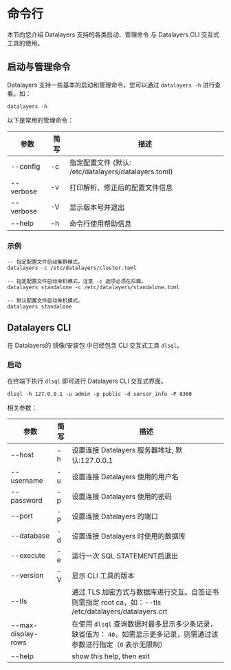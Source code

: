 # 命令行

本节向您介绍 Datalayers 支持的各类启动、管理命令 与 Datalayers CLI 交互式工具的使用。

## 启动与管理命令

Datalayers 支持一些基本的启动和管理命令，您可以通过 `datalayers -h` 进行查看。如：

```shell
datalayers -h
```

以下是常用的管理命令：

| 参数             | 简写     | 描述                                                       |
| ----------      | -------  | ------------------------------------------------------    |
| --config        | -c       | 指定配置文件 (默认: /etc/datalayers/datalayers.toml)         |
| --verbose       | -v       | 打印解析、修正后的配置文件信息                                 |
| --verbose       | -V       | 显示版本号并退出                                             |
| --help          | -h       | 命令行使用帮助信息                                           |

### 示例

```shell
-- 指定配置文件启动集群模式。
datalayers -c /etc/datalayers/cluster.toml

-- 指定配置文件启动单机模式，注意 -c 选项必须在后面。
datalayers standalone -c /etc/datalayers/standalone.toml

-- 默认配置文件启动单机模式。
datalayers standalone
```

## Datalayers CLI

在 Datalayers的 镜像/安装包 中已经包含 CLI 交互式工具 `dlsql`。

### 启动

在终端下执行 `dlsql` 即可进行 Datalayers CLI 交互式界面。

```shell
dlsql -h 127.0.0.1 -u admin -p public -d sensor_info -P 8360
```

相关参数：

| 参数                | 简写     | 描述                                                                                                |
| ----------         | -------  | ----------------------------------------------------------------------------------------------    |
| --host             | -h       | 设置连接 Datalayers 服务器地址, 默认:127.0.0.1                                                         |
| --username         | -u       | 设置连接 Datalayers 使用的用户名                                                                      |
| --password         | -p       | 设置连接 Datalayers 使用的密码                                                                        |
| --port             | -P       | 设置连接 Datalayers 的端口                                                                           |
| --database         | -d       | 设置连接 Datalayers 时使用的数据库                                                                    |
| --execute          | -e       | 运行一次 SQL STATEMENT后退出                                                                         |
| --version          | -V       | 显示 CLI 工具的版本                                                                                  |
| --tls              |          | 通过 TLS 加密方式与数据库进行交互。自签证书则需指定 root ca，如：--tls /etc/datalayers/datalayers.crt       |
| --max-display-rows |          | 在使用 `dlsql` 查询数据时最多显示多少条记录，缺省值为： `40`，如需显示更多记录，则需通过该参数进行指定（`0` 表示无限制）         |
| --help             |          | show this help, then exit                                                                          |
